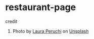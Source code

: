 # restaurant-page
credit
1. Photo by <a href="https://unsplash.com/@lauraperuchi?utm_content=creditCopyText&utm_medium=referral&utm_source=unsplash">Laura Peruchi</a> on <a href="https://unsplash.com/photos/a-dimly-lit-restaurant-with-a-checkered-floor-I9fsp4Wj2EQ?utm_content=creditCopyText&utm_medium=referral&utm_source=unsplash">Unsplash</a>
  